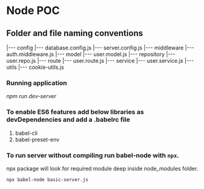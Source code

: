 # Node POC

## Folder and file naming conventions
  |--- config
    |--- database.config.js
    |--- server.config.js
  |--- middleware
    |--- auth.middleware.js
  |--- model
    |--- user.model.js
  |--- repository
    |--- user.repo.js
  |--- route
    |--- user.route.js
  |--- service
    |--- user.service.js
  |--- utils
    |--- cookie-utils.js

### Running application
  *npm run dev-server*

### To enable ES6 features add below libraries as devDependencies and add a .babelrc file
  1. babel-cli
  2. babel-preset-env

### To run server without compiling run babel-node with `npx`.
npx package will look for required module deep inside node_modules folder.
  ```
  npx babel-node basic-server.js
  ```
